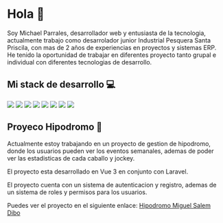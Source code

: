 # Hola 👋

Soy Michael Parrales, desarrollador web y entusiasta de la tecnologia, actualmente trabajo como desarrolador junior Industrial Pesquera Santa Priscila, con mas de 2 años de experiencias en proyectos y sistemas ERP.
He tenido la oportunidad de trabajar en diferentes proyecto tanto grupal e individual con diferentes tecnologias de desarrollo.

## Mi stack de desarrollo 💻

<img src="https://img.shields.io/badge/Vue%20js-35495E?style=for-the-badge&logo=vuedotjs&logoColor=4FC08D" /> <img src="https://img.shields.io/badge/Angular-DD0031?style=for-the-badge&logo=angular&logoColor=white" />
<img src="https://img.shields.io/badge/Node%20js-339933?style=for-the-badge&logo=nodedotjs&logoColor=white" /> <img src="https://img.shields.io/badge/MySQL-005C84?style=for-the-badge&logo=mysql&logoColor=white" /> <img src="https://img.shields.io/badge/PostgreSQL-316192?style=for-the-badge&logo=postgresql&logoColor=white" /> <img src="https://img.shields.io/badge/Docker-2CA5E0?style=for-the-badge&logo=docker&logoColor=white" /> <img src="https://img.shields.io/badge/Cookiecutter-D4AA00?style=for-the-badge&logo=Cookiecutter&logoColor=white" /> <img src="https://img.shields.io/badge/Laravel-FF2D20?style=for-the-badge&logo=laravel&logoColor=white" />

## Proyeco Hipodromo 🐎

Actualmente estoy trabajando en un proyecto de gestion de hipodromo, donde los usuarios pueden ver los eventos semanales, ademas de poder ver las estadisticas de cada caballo y jockey.

El proyecto esta desarrollado en Vue 3 en conjunto con Laravel.

El proyecto cuenta con un sistema de autenticacion y registro, ademas de un sistema de roles y permisos para los usuarios.

Puedes ver el proyecto en el siguiente enlace: [Hipodromo Miguel Salem Dibo](https://hipodromomsd.com/)

<!--
**MichaelPY2000/MichaelPY2000** is a ✨ _special_ ✨ repository because its `README.md` (this file) appears on your GitHub profile.

Here are some ideas to get you started:

- 🔭 I’m currently working on ...
- 🌱 I’m currently learning ...
- 👯 I’m looking to collaborate on ...
- 🤔 I’m looking for help with ...
- 💬 Ask me about ...
- 📫 How to reach me: ...
- 😄 Pronouns: ...
- ⚡ Fun fact: ...
-->
